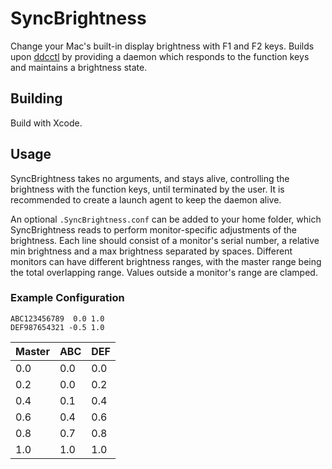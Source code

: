 # SyncBrightness

Change your Mac's built-in display brightness with F1 and F2 keys. Builds upon [ddcctl](https://github.com/kfix/ddcctl) by providing a daemon which responds to the function keys and maintains a brightness state.

## Building

Build with Xcode.

## Usage

SyncBrightness takes no arguments, and stays alive, controlling the brightness with the function keys, until terminated by the user. It is recommended to create a launch agent to keep the daemon alive.

An optional `.SyncBrightness.conf` can be added to your home folder, which SyncBrightness reads to perform monitor-specific adjustments of the brightness. Each line should consist of a monitor's serial number, a relative min brightness and a max brightness separated by spaces. Different monitors can have different brightness ranges, with the master range being the total overlapping range. Values outside a monitor's range are clamped.

### Example Configuration

```
ABC123456789  0.0 1.0
DEF987654321 -0.5 1.0
```

| Master | ABC | DEF |
| ------ | --- | --- |
| 0.0    | 0.0 | 0.0 |
| 0.2    | 0.0 | 0.2 |
| 0.4    | 0.1 | 0.4 |
| 0.6    | 0.4 | 0.6 |
| 0.8    | 0.7 | 0.8 |
| 1.0    | 1.0 | 1.0 |

